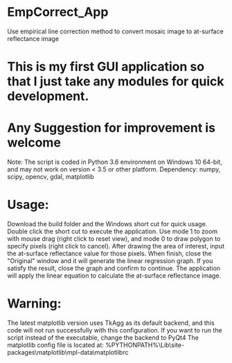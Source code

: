 # EmpCorrect_App
Use empirical line correction method to convert mosaic image to at-surface reflectance image

# This is my first GUI application so that I just take any modules for quick development.
# Any Suggestion for improvement is welcome

Note: The script is coded in Python 3.6 environment on Windows 10 64-bit, and may not work on version < 3.5 or other platform.
Dependency: numpy, scipy, opencv, gdal, matplotlib

# Usage:
Download the build folder and the Windows short cut for quick usage. Double click the short cut to execute the application.
Use mode 1 to zoom with mouse drag (right click to reset view), and mode 0 to draw polygon to specify pixels (right click to cancel).
After drawing the area of interest, input the at-surface reflectance value for those pixels.
When finish, close the "Original" window and it will generate the linear regression graph.
If you satisfy the result, close the graph and confirm to continue. The application will apply the linear equation to calculate the at-surface reflectance image.

# Warning:
The latest matplotlib version uses TkAgg as its default backend, and this code will not run successfully with this configuration.
If you want to run the script instead of the executable, change the backend to PyQt4
The matplotlib config file is located at: %PYTHONPATH%\Lib\site-packages\matplotlib\mpl-data\matplotlibrc
